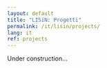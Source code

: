 ```yaml
---
layout: default
title: "LISiN: Progetti"
permalink: /it/lisin/projects/
lang: it
ref: projects
---
```


Under construction...
